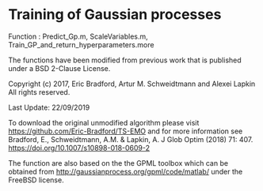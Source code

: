 # Training of Gaussian processes

Function   : Predict_Gp.m, ScaleVariables.m, Train_GP_and_return_hyperparameters.more

The functions have been modified from previous work that is published under a BSD 2-Clause License.

Copyright (c) 2017, Eric Bradford, Artur M. Schweidtmann and Alexei Lapkin
All rights reserved.

Last Update: 22/09/2019

To download the original unmodified algorithm please visit https://github.com/Eric-Bradford/TS-EMO
and for more information see Bradford, E., Schweidtmann, A.M. & Lapkin, A. J Glob Optim (2018) 71: 407. https://doi.org/10.1007/s10898-018-0609-2

The function are also based on the the GPML toolbox which can be obtained from http://gaussianprocess.org/gpml/code/matlab/ under the FreeBSD license.